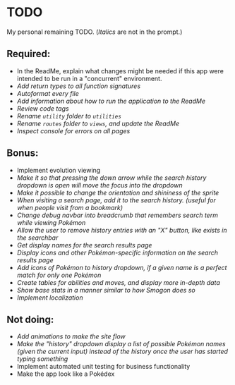 # TODO
My personal remaining TODO.
(*Italics* are not in the prompt.)

## Required:
- In the ReadMe, explain what changes might be needed if this app were intended to be run in a "concurrent" environment.
- *Add return types to all function signatures*
- *Autoformat every file*
- *Add information about how to run the application to the ReadMe*
- *Review code tags*
- *Rename `utility` folder to `utilities`*
- *Rename `routes` folder to `views`, and update the ReadMe*
- *Inspect console for errors on all pages*

## Bonus:
- Implement evolution viewing
- *Make it so that pressing the down arrow while the search history dropdown is open will move the focus into the dropdown*
- *Make it possible to change the orientation and shininess of the sprite*
- *When visiting a search page, add it to the search history.  (useful for when people visit from a bookmark)*
- *Change debug navbar into breadcrumb that remembers search term while viewing Pokémon*
- *Allow the user to remove history entries with an "X" button, like exists in the searchbar*
- *Get display names for the search results page*
- *Display icons and other Pokémon-specific information on the search results page*
- *Add icons of Pokémon to history dropdown, if a given name is a perfect match for only one Pokémon*
- *Create tables for abilities and moves, and display more in-depth data*
- *Show base stats in a manner similar to how Smogon does so*
- *Implement localization*

## Not doing:
- *Add animations to make the site flow*
- *Make the "history" dropdown display a list of possible Pokémon names (given the current input) instead of the history once the user has started typing something*
- Implement automated unit testing for business functionality
- Make the app look like a Pokédex
